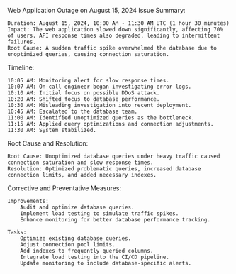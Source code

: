  Web Application Outage on August 15, 2024
Issue Summary:

    Duration: August 15, 2024, 10:00 AM - 11:30 AM UTC (1 hour 30 minutes)
    Impact: The web application slowed down significantly, affecting 70% of users. API response times also degraded, leading to intermittent failures.
    Root Cause: A sudden traffic spike overwhelmed the database due to unoptimized queries, causing connection saturation.

Timeline:

    10:05 AM: Monitoring alert for slow response times.
    10:07 AM: On-call engineer began investigating error logs.
    10:10 AM: Initial focus on possible DDoS attack.
    10:20 AM: Shifted focus to database performance.
    10:30 AM: Misleading investigation into recent deployment.
    10:45 AM: Escalated to the database team.
    11:00 AM: Identified unoptimized queries as the bottleneck.
    11:15 AM: Applied query optimizations and connection adjustments.
    11:30 AM: System stabilized.

Root Cause and Resolution:

    Root Cause: Unoptimized database queries under heavy traffic caused connection saturation and slow response times.
    Resolution: Optimized problematic queries, increased database connection limits, and added necessary indexes.

Corrective and Preventative Measures:

    Improvements:
        Audit and optimize database queries.
        Implement load testing to simulate traffic spikes.
        Enhance monitoring for better database performance tracking.

    Tasks:
        Optimize existing database queries.
        Adjust connection pool limits.
        Add indexes to frequently queried columns.
        Integrate load testing into the CI/CD pipeline.
        Update monitoring to include database-specific alerts.
